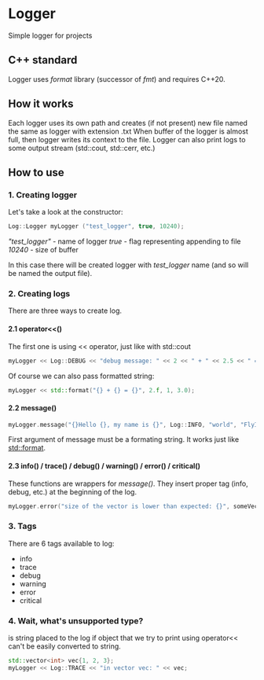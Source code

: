 # Logger
Simple logger for projects

## C++ standard
Logger uses *format* library (successor of *fmt*) and requires C++20.

## How it works
Each logger uses its own path and creates (if not present) new file named the same as logger with extension .txt
When buffer of the logger is almost full, then logger writes its context to the file.
Logger can also print logs to some output stream (std::cout, std::cerr, etc.)

## How to use
### 1. Creating logger
Let's take a look at the constructor:
```cpp
Log::Logger myLogger ("test_logger", true, 10240);
```

*"test_logger"* - name of logger
*true* - flag representing appending to file
*10240* - size of buffer

In this case there will be created logger with *test_logger* name (and so will be named the output file). 


### 2. Creating logs
There are three ways to create log.

#### 2.1 operator<<()
The first one is using << operator, just like with std::cout
```cpp
myLogger << Log::DEBUG << "debug message: " << 2 << " + " << 2.5 << " = " << 4.5f;
```
Of course we can also pass formatted string:
```cpp
myLogger << std::format("{} + {} = {}", 2.f, 1, 3.0);
```

#### 2.2 message()

```cpp
myLogger.message("{}Hello {}, my name is {}", Log::INFO, "world", "FlyIntFish");
```
First argument of message must be a formating string. It works just like [std::format](https://en.cppreference.com/w/cpp/utility/format/format).

#### 2.3 info() / trace() / debug() / warning() / error() / critical()
These functions are wrappers for *message()*. They insert proper tag (info, debug, etc.) at the beginning of the log.
```cpp
myLogger.error("size of the vector is lower than expected: {}", someVector.size());
```

### 3. Tags
There are 6 tags available to log:
  * info
  * trace
  * debug
  * warning
  * error
  * critical

### 4. Wait, what's unsupported type?
<UNSUPPORTED TYPE> is string placed to the log if object that we try to print using operator<< can't be easily converted to string.
```cpp
std::vector<int> vec{1, 2, 3};
myLogger << Log::TRACE << "in vector vec: " << vec;
```
